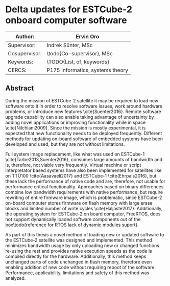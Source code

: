 # Delta updates for ESTCube-2 onboard computer software

| Author:       | Ervin Oro  
|---|---  
| Supervisor:   | Indrek Sünter, MSc  
| Cosupervisor: | \todo{Co-supervisor}, MSc  
| Keywords:     | \TODO{List, of, keywords}  
| CERCS:        | P175 Informatics, systems theory  


## Abstract
During the mission of ESTCube-2 satellite it may be required to load new software onto it in order to resolve software issues, work around hardware problems, or introduce new features \cite{Suenter2016}. Remote software upgrade capability can also enable taking advantage of uncertainty by adding novel applications or improving functionality while in space \cite{Nilchiani2009}. Since the mission is mostly experimental, it is expected that new functionality needs to be deployed frequently.
Different methods for updating on-board software of embedded systems have been developed and used, but they are not without limitations. 

Full system image replacement, like what was used on ESTCube-1 \cite{Tarbe2013,Suenter2016}, consumes large amounts of bandwidth and is, therefore, not viable very frequently. Virtual machine or script interpretator based systems have also been implemented for satellites like on TTÜ100 \cite{Aasavaeli2017} and ESTCube-1 \cite{Ehrpais2016}, but these lack the performance of native code and are, therefore, not usable for performance critical functionality. Approaches based on binary differences combine low bandwidth requirements with native performance, but require rewriting of entire firmware image, which is problematic, since ESTCube-2 on-board computer stores firmware on flash memory with large erase blocks and limited number of write cycles \cite{Haljaste2017}. Additionally, the operating system for ESTCube-2 on board computer, FreeRTOS, does not support dynamically loaded software components out of the box\todo{reference for RTOS lack of dynamic modules suport}.

As part of this thesis a novel method of loading new or updated software to the ESTCube-2 satellite was designed and implemented. This method minimizes bandwidth usage by only uploading new or changed functions re-using the rest and provides native execution speeds as the code is compiled directly for the hardware. Additionally, this method keeps unchanged parts of code unchanged in flash memory, therefore even enabling addition of new code without requiring reboot of the software. Performance, applicability, limitations and safety of this method was analyzed.
